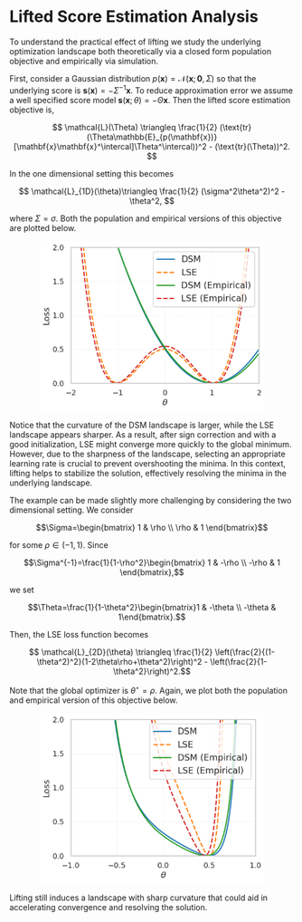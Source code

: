# Lifted Score Estimation Analysis

To understand the practical effect of lifting we study the underlying optimization landscape both theoretically via a closed form population objective and empirically via simulation.

First, consider a Gaussian distribution $p(\mathbf{x}) = \mathcal{N}(\mathbf{x}; \mathbf{0}, \Sigma)$ so that the underlying score is $\mathbf{s}(\mathbf{x}) = -\Sigma^{-1}\mathbf{x}$.  To reduce approximation error we assume a well specified score model $\mathbf{s}(\mathbf{x}; \theta) = -\Theta \mathbf{x}$.  Then the lifted score estimation objective is,

$$
    \mathcal{L}(\Theta) \triangleq \frac{1}{2} (\text{tr}(\Theta\mathbb{E}_{p(\mathbf{x})}[\mathbf{x}\mathbf{x}^\intercal]\Theta^\intercal))^2 - (\text{tr}(\Theta))^2.
$$

In the one dimensional setting this becomes

$$
    \mathcal{L}_{1D}(\theta)\triangleq \frac{1}{2} (\sigma^2\theta^2)^2 - \theta^2,
$$

where $\Sigma = \sigma$.  Both the population and empirical versions of this objective are plotted below. 

<p align="center">
  <img src="gaussian.png" alt="LSE optimization lanscape for 1D Gaussian example." width="400"/>
</p>


Notice that the curvature of the DSM landscape is larger, while the LSE landscape appears sharper. As a result, after sign correction and with a good initialization, LSE might converge more quickly to the global minimum. However, due to the sharpness of the landscape, selecting an appropriate learning rate is crucial to prevent overshooting the minima. In this context, lifting helps to stabilize the solution, effectively resolving the minima in the underlying landscape.

The example can be made slightly more challenging by considering the two dimensional setting. We consider 

```math
\Sigma=\begin{bmatrix}
1 & \rho \\ 
\rho & 1
\end{bmatrix}
```

for some $\rho \in (-1,1)$. Since 

```math
\Sigma^{-1}=\frac{1}{1-\rho^2}\begin{bmatrix}
1 & -\rho \\ 
-\rho & 1
\end{bmatrix},
```
we set 

```math
\Theta=\frac{1}{1-\theta^2}\begin{bmatrix}1 & -\theta \\ -\theta & 1\end{bmatrix}.
```

Then, the LSE loss function becomes

```math
    \mathcal{L}_{2D}(\theta) \triangleq \frac{1}{2} \left(\frac{2}{(1-\theta^2)^2}(1-2\theta\rho+\theta^2)\right)^2 - \left(\frac{2}{1-\theta^2}\right)^2.
```

Note that the global optimizer is $\theta^\star=\rho$. Again, we plot both the population and empirical version of this objective below.  

<p align="center">
  <img src="complicated_gaussian.png" alt="LSE optimization lanscape for 2D Gaussian example." width="400"/>
</p>

Lifting still induces a landscape with sharp curvature that could aid in accelerating convergence and resolving the solution.
